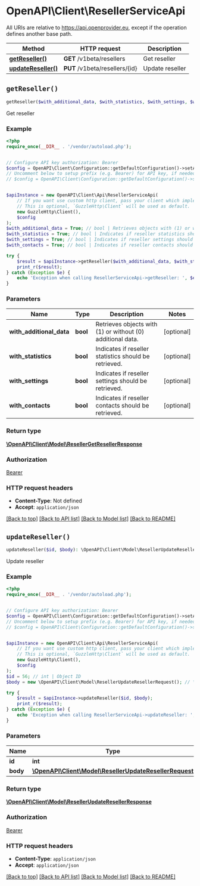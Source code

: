 # OpenAPI\Client\ResellerServiceApi

All URIs are relative to https://api.openprovider.eu, except if the operation defines another base path.

| Method | HTTP request | Description |
| ------------- | ------------- | ------------- |
| [**getReseller()**](ResellerServiceApi.md#getReseller) | **GET** /v1beta/resellers | Get reseller |
| [**updateReseller()**](ResellerServiceApi.md#updateReseller) | **PUT** /v1beta/resellers/{id} | Update reseller |


## `getReseller()`

```php
getReseller($with_additional_data, $with_statistics, $with_settings, $with_contacts): \OpenAPI\Client\Model\ResellerGetResellerResponse
```

Get reseller

### Example

```php
<?php
require_once(__DIR__ . '/vendor/autoload.php');


// Configure API key authorization: Bearer
$config = OpenAPI\Client\Configuration::getDefaultConfiguration()->setApiKey('Authorization', 'YOUR_API_KEY');
// Uncomment below to setup prefix (e.g. Bearer) for API key, if needed
// $config = OpenAPI\Client\Configuration::getDefaultConfiguration()->setApiKeyPrefix('Authorization', 'Bearer');


$apiInstance = new OpenAPI\Client\Api\ResellerServiceApi(
    // If you want use custom http client, pass your client which implements `GuzzleHttp\ClientInterface`.
    // This is optional, `GuzzleHttp\Client` will be used as default.
    new GuzzleHttp\Client(),
    $config
);
$with_additional_data = True; // bool | Retrieves objects with (1) or without (0) additional data.
$with_statistics = True; // bool | Indicates if reseller statistics should be retrieved.
$with_settings = True; // bool | Indicates if reseller settings should be retrieved.
$with_contacts = True; // bool | Indicates if reseller contacts should be retrieved.

try {
    $result = $apiInstance->getReseller($with_additional_data, $with_statistics, $with_settings, $with_contacts);
    print_r($result);
} catch (Exception $e) {
    echo 'Exception when calling ResellerServiceApi->getReseller: ', $e->getMessage(), PHP_EOL;
}
```

### Parameters

| Name | Type | Description  | Notes |
| ------------- | ------------- | ------------- | ------------- |
| **with_additional_data** | **bool**| Retrieves objects with (1) or without (0) additional data. | [optional] |
| **with_statistics** | **bool**| Indicates if reseller statistics should be retrieved. | [optional] |
| **with_settings** | **bool**| Indicates if reseller settings should be retrieved. | [optional] |
| **with_contacts** | **bool**| Indicates if reseller contacts should be retrieved. | [optional] |

### Return type

[**\OpenAPI\Client\Model\ResellerGetResellerResponse**](../Model/ResellerGetResellerResponse.md)

### Authorization

[Bearer](../../README.md#Bearer)

### HTTP request headers

- **Content-Type**: Not defined
- **Accept**: `application/json`

[[Back to top]](#) [[Back to API list]](../../README.md#endpoints)
[[Back to Model list]](../../README.md#models)
[[Back to README]](../../README.md)

## `updateReseller()`

```php
updateReseller($id, $body): \OpenAPI\Client\Model\ResellerUpdateResellerResponse
```

Update reseller

### Example

```php
<?php
require_once(__DIR__ . '/vendor/autoload.php');


// Configure API key authorization: Bearer
$config = OpenAPI\Client\Configuration::getDefaultConfiguration()->setApiKey('Authorization', 'YOUR_API_KEY');
// Uncomment below to setup prefix (e.g. Bearer) for API key, if needed
// $config = OpenAPI\Client\Configuration::getDefaultConfiguration()->setApiKeyPrefix('Authorization', 'Bearer');


$apiInstance = new OpenAPI\Client\Api\ResellerServiceApi(
    // If you want use custom http client, pass your client which implements `GuzzleHttp\ClientInterface`.
    // This is optional, `GuzzleHttp\Client` will be used as default.
    new GuzzleHttp\Client(),
    $config
);
$id = 56; // int | Object ID
$body = new \OpenAPI\Client\Model\ResellerUpdateResellerRequest(); // \OpenAPI\Client\Model\ResellerUpdateResellerRequest

try {
    $result = $apiInstance->updateReseller($id, $body);
    print_r($result);
} catch (Exception $e) {
    echo 'Exception when calling ResellerServiceApi->updateReseller: ', $e->getMessage(), PHP_EOL;
}
```

### Parameters

| Name | Type | Description  | Notes |
| ------------- | ------------- | ------------- | ------------- |
| **id** | **int**| Object ID | |
| **body** | [**\OpenAPI\Client\Model\ResellerUpdateResellerRequest**](../Model/ResellerUpdateResellerRequest.md)|  | |

### Return type

[**\OpenAPI\Client\Model\ResellerUpdateResellerResponse**](../Model/ResellerUpdateResellerResponse.md)

### Authorization

[Bearer](../../README.md#Bearer)

### HTTP request headers

- **Content-Type**: `application/json`
- **Accept**: `application/json`

[[Back to top]](#) [[Back to API list]](../../README.md#endpoints)
[[Back to Model list]](../../README.md#models)
[[Back to README]](../../README.md)
